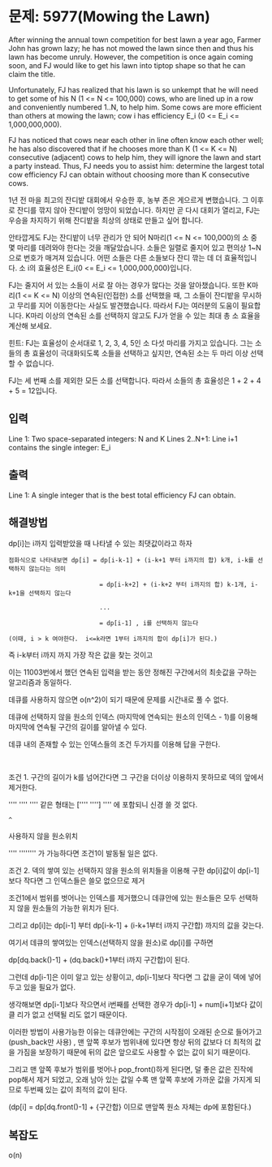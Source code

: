 # 문제: 5977(Mowing the Lawn)

After winning the annual town competition for best lawn a year ago, Farmer John has grown lazy; he has not mowed the lawn since then and thus his lawn has become unruly. However, the competition is once again coming soon, and FJ would like to get his lawn into tiptop shape so that he can claim the title.

Unfortunately, FJ has realized that his lawn is so unkempt that he will need to get some of his N (1 <= N <= 100,000) cows, who are lined up in a row and conveniently numbered 1..N, to help him. Some cows are more efficient than others at mowing the lawn; cow i has efficiency E_i (0 <= E_i <= 1,000,000,000).

FJ has noticed that cows near each other in line often know each other well; he has also discovered that if he chooses more than K (1 <= K <= N) consecutive (adjacent) cows to help him, they will ignore the lawn and start a party instead. Thus, FJ needs you to assist him: determine the largest total cow efficiency FJ can obtain without choosing more than K consecutive cows.

1년 전 마을 최고의 잔디밭 대회에서 우승한 후, 농부 존은 게으르게 변했습니다. 그 이후로 잔디를 깎지 않아 잔디밭이 엉망이 되었습니다. 하지만 곧 다시 대회가 열리고, FJ는 우승을 차지하기 위해 잔디밭을 최상의 상태로 만들고 싶어 합니다.

안타깝게도 FJ는 잔디밭이 너무 관리가 안 되어 N마리(1 <= N <= 100,000)의 소 중 몇 마리를 데려와야 한다는 것을 깨달았습니다. 소들은 일렬로 줄지어 있고 편의상 1~N으로 번호가 매겨져 있습니다. 어떤 소들은 다른 소들보다 잔디 깎는 데 더 효율적입니다. 소 i의 효율성은 E_i(0 <= E_i <= 1,000,000,000)입니다.

FJ는 줄지어 서 있는 소들이 서로 잘 아는 경우가 많다는 것을 알아챘습니다. 또한 K마리(1 <= K <= N) 이상의 연속된(인접한) 소를 선택했을 때, 그 소들이 잔디밭을 무시하고 무리를 지어 이동한다는 사실도 발견했습니다. 따라서 FJ는 여러분의 도움이 필요합니다. K마리 이상의 연속된 소를 선택하지 않고도 FJ가 얻을 수 있는 최대 총 소 효율을 계산해 보세요.

힌트:
FJ는 효율성이 순서대로 1, 2, 3, 4, 5인 소 다섯 마리를 가지고 있습니다. 그는 소들의 총 효율성이 극대화되도록 소들을 선택하고 싶지만, 연속된 소는 두 마리 이상 선택할 수 없습니다.

FJ는 세 번째 소를 제외한 모든 소를 선택합니다. 따라서 소들의 총 효율성은 1 + 2 + 4 + 5 = 12입니다.

## 입력

Line 1: Two space-separated integers: N and K
Lines 2..N+1: Line i+1 contains the single integer: E_i

## 출력

Line 1: A single integer that is the best total efficiency FJ can obtain.

## 해결방법

dp[i]는 i까지 입력받았을 때 나타낼 수 있는 최댓값이라고 하자

```
점화식으로 나타내보면 dp[i] = dp[i-k-1] + (i-k+1 부터 i까지의 합) k개, i-k를 선택하지 않는다는 의미
                         
                         = dp[i-k+2] + (i-k+2 부터 i까지의 합) k-1개, i-k+1을 선택하지 않는다

                         ...

                         = dp[i-1] , i를 선택하지 않는다

(이때, i > k 여야한다.  i<=k라면 1부터 i까지의 합이 dp[i]가 된다.)

```

즉 i-k부터 i까지 까지 가장 작은 값을 찾는 것이고 

이는 11003번에서 했던 연속된 입력을 받는 동안 정해진 구간에서의 최솟값을 구하는 알고리즘과 동일하다.

데큐를 사용하지 않으면 o(n^2)이 되기 때문에 문제를 시간내로 풀 수 없다.

데큐에 선택하지 않을 원소의 인덱스 (마지막에 연속되는 원소의 인덱스 - 1)를 이용해 마지막에 연속될 구간의 길이를 알아낼 수 있다.

데큐 내의 존재할 수 있는 인덱스들의 조건 두가지를 이용해 답을 구한다.

<br/>

조건 1. 구간의 길이가 k를 넘어간다면 그 구간을 더이상 이용하지 못하므로 덱의 앞에서 제거한다.

''''  ''''   '''' 같은 형태는  [''''   '''']  '''' 에 포함되니 신경 쓸 것 없다.

    ^
  사용하지 않을 원소위치

''''  '''''''' 가 가능하다면 조건1이 발동될 일은 없다.
<br/>

조건 2. 덱의 쌓여 있는 선택하지 않을 원소의 위치들을 이용해 구한 dp[i]값이 dp[i-1]보다 작다면 그 인덱스들은 쓸모 없으므로 제거

조건1에서 범위를 벗어나는 인덱스를 제거했으니 데큐안에 있는 원소들은 모두 선택하지 않을 원소들의 가능한 위치가 된다.

그리고 dp[i]는 dp[i-1] 부터 dp[i-k-1] + (i-k+1부터 i까지 구간합) 까지의 값을 갖는다.

여기서 데큐의 쌓여있는 인덱스(선택하지 않을 원소)로 dp[i]를 구하면 

dp[dq.back()-1] + (dq.back()+1부터 i까지 구간합)이 된다.

그런데 dp[i-1]은 이미 알고 있는 상황이고, dp[i-1]보다 작다면 그 값을 굳이 덱에 넣어두고 있을 필요가 없다.

생각해보면 dp[i-1]보다 작으면서 i번째를 선택한 경우가 dp[i-1] + num[i+1]보다 값이 클 리가 없고 선택될 리도 없기 때문이다.


이러한 방법이 사용가능한 이유는 데큐안에는 구간의 시작점이 오래된 순으로 들어가고(push_back만 사용) , 맨 앞쪽 후보가 범위내에 있다면 항상 뒤의 값보다 더 최적의 값을 가짐을 보장하기 때문에 뒤의 값은 앞으로도 사용할 수 없는 값이 되기 때문이다.

그리고 맨 앞쪽 후보가 범위를 벗어나 pop_front()하게 된다면, 덜 좋은 값은 진작에 pop해서 제거 되었고, 오래 남아 있는 값일 수록 맨 앞쪽 후보에 가까운 값을 가지게 되므로 두번째 있는 값이 최적의 값이 된다.

(dp[i] = dp[dq.front()-1] + {구간합} 이므로 맨앞쪽 원소 자체는 dp에 포함된다.)

## 복잡도

o(n)
